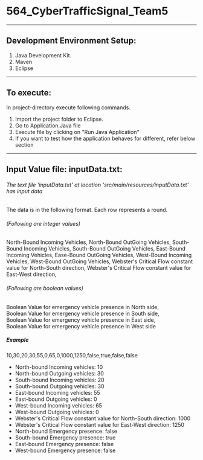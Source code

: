 # 564_CyberTrafficSignal_Team5

------------------------------------------

## Development Environment Setup:
1. Java Development Kit.
2. Maven 
3. Eclipse
---------------
## To execute:
In project-directory execute following commands.
1. Import the project folder to Eclipse.
2. Go to Application.Java file
3. Execute file by clicking on "Run Java Application"
4. If you want to test how the application behaves for different, refer below section
----------------------------------
## Input Value file: inputData.txt:
###### The text file 'inputData.txt' at location 'src/main/resources/inputData.txt' has input data  
 The data is in the following format. Each row represents a round. 

###### (Following are integer values)
North-Bound Incoming Vehicles, North-Bound OutGoing Vehicles, 
South-Bound Incoming Vehicles, South-Bound OutGoing Vehicles, 
East-Bound Incoming Vehicles, Ease-Bound OutGoing Vehicles, 
West-Bound Incoming Vehicles, West-Bound OutGoing Vehicles,
Webster's Critical Flow constant value for North-South direction,
Webster's Critical Flow constant value for East-West direction,
###### (Following are boolean values)
Boolean Value for emergency vehicle presence in North side,  
Boolean Value for emergency vehicle presence in South side,  
Boolean Value for emergency vehicle presence in East side,  
Boolean Value for emergency vehicle presence in West side

##### Example
10,30,20,30,55,0,65,0,1000,1250,false,true,false,false
- North-bound Incoming vehicles: 10
- North-bound Outgoing vehicles: 30
- South-bound Incoming vehicles: 20
- South-bound Outgoing vehicles: 30
- East-bound Incoming vehicles: 55
- East-bound Outgoing vehicles: 0
- West-bound Incoming vehicles: 65
- West-bound Outgoing vehicles: 0
- Webster's Critical Flow constant value for North-South direction: 1000
- Webster's Critical Flow constant value for East-West direction: 1250
- North-bound Emergency presence: false 
- South-bound Emergency presence: true 
- East-bound Emergency presence: false 
- West-bound Emergency presence: false 
